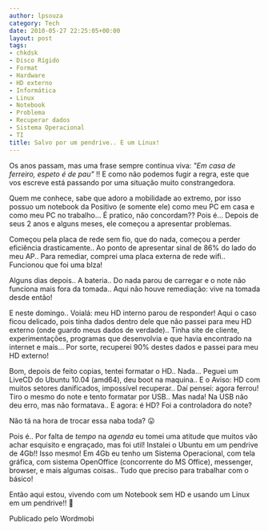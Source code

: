 ```yaml
---
author: lpsouza
category: Tech
date: 2010-05-27 22:25:05+00:00
layout: post
tags:
- chkdsk
- Disco Rígido
- Format
- Hardware
- HD externo
- Informática
- Linux
- Notebook
- Problema
- Recuperar dados
- Sistema Operacional
- TI
title: Salvo por um pendrive.. E um Linux!
---
```


Os anos passam, mas uma frase sempre continua viva:   _"Em casa de ferreiro, espeto é de pau"_ !! E como não podemos fugir a regra, este que vos escreve está passando por uma situação muito constrangedora.

Quem me conhece, sabe que adoro a mobilidade ao extremo, por isso possuo um notebook da Positivo (e somente ele) como meu PC em casa e como meu PC no trabalho... É pratico, não concordam?? Pois é... Depois de seus 2 anos e alguns meses, ele começou a apresentar problemas.

Começou pela placa de rede sem fio, que do nada, começou a perder eficiência drasticamente.. Ao ponto de apresentar sinal de 86% do lado do meu AP.. Para remediar, comprei uma placa externa de rede wifi.. Funcionou que foi uma blza!

Alguns dias depois.. A bateria.. Do nada parou de carregar e o note não funciona mais fora da tomada.. Aqui não houve remediação: vive na tomada desde então!

E neste domingo.. Voialá: meu HD interno parou de responder! Aqui o caso ficou delicado, pois tinha dados dentro dele que não passei para meu HD externo (onde guardo meus dados de verdade).. Tinha site de cliente, experimentações, programas que desenvolvia e que havia encontrado na internet e mais... Por sorte, recuperei 90% destes dados e passei para meu HD externo!

Bom, depois de feito copias, tentei formatar o HD.. Nada... Peguei um LiveCD do Ubuntu 10.04 (amd64), deu boot na maquina.. E o Aviso: HD com muitos setores danificados, impossível recuperar.. Daí pensei: agora ferrou! Tiro o mesmo do note e tento formatar por USB.. Mas nada! Na USB não deu erro, mas não formatava.. E agora: é HD? Foi a controladora do note?

Não tá na hora de trocar essa naba toda? 😛

Pois é.. Por falta de $tempo$ na $agenda$ eu tomei uma atitude que muitos vão achar esquisito e engraçado, mas foi util! Instalei o Ubuntu em um pendrive de 4Gb!! Isso mesmo! Em 4Gb eu tenho um Sistema Operacional, com tela gráfica, com sistema OpenOffice (concorrente do MS Office), messenger, browser, e mais algumas coisas.. Tudo que preciso para trabalhar com o básico!

Então aqui estou, vivendo com um Notebook sem HD e usando um Linux em um pendrive!! 🙂

Publicado pelo Wordmobi